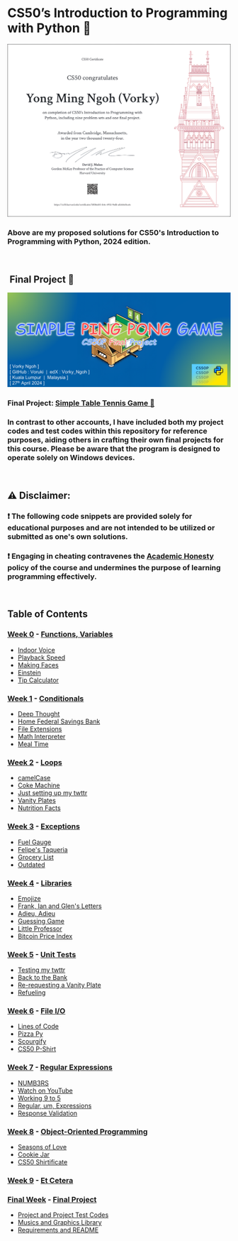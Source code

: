 # CS50’s Introduction to Programming with Python 🐍
[![Certificate](./README_Materials/Vorky_CS50P_Certificate.png)](https://certificates.cs50.io/5858ed45-fe4c-4932-9edb-afc616c0ca4c.png?size=letter)
### Above are my proposed solutions for CS50's Introduction to Programming with Python, 2024 edition.

<br/>

## ‎ Final Project 🎯
![Thumbnail](./README_Materials/Thumbnail.png)
### Final Project: [Simple Table Tennis Game 🏓](https://www.youtube.com/watch?v=7wL_XpK6ztc)
### In contrast to other accounts, I have included both my project codes and test codes within this repository for reference purposes, aiding others in crafting their own final projects for this course. Please be aware that the program is designed to operate solely on Windows devices.

<br/>

## ⚠️ Disclaimer:

### ❗ **The following code snippets are provided solely for educational purposes and are not intended to be utilized or submitted as one's own solutions.**

### ❗ **Engaging in cheating contravenes the [Academic Honesty](https://cs50.harvard.edu/python/2022/honesty/) policy of the course and undermines the purpose of learning programming effectively.**

<br/>

## Table of Contents
### [Week 0](/Week_0/) - [Functions, Variables](https://cs50.harvard.edu/python/2022/weeks/0/)
- [Indoor Voice](/Week_0/1_Indoor_Voice/)
- [Playback Speed](/Week_0/2_Playback_Speed/)
- [Making Faces](/Week_0/3_Making_Faces/)
- [Einstein](/Week_0/4_Einstein/)
- [Tip Calculator](/Week_0/5_Tip_Calculator/)

### [Week 1](/Week_1/) - [Conditionals](https://cs50.harvard.edu/python/2022/weeks/1/)
- [Deep Thought](/Week_1/1_Deep_Thought/)
- [Home Federal Savings Bank](/Week_1/2_Home_Federal_Savings_Bank/)
- [File Extensions](/Week_1/3_File_Extensions/)
- [Math Interpreter](/Week_1/4_Math_Interpreter/)
- [Meal Time](/Week_1/5_Meal_Time/)

### [Week 2](/Week_2/) - [Loops](https://cs50.harvard.edu/python/2022/weeks/2/)
- [camelCase](/Week_2/1_camelCase/)
- [Coke Machine](/Week_2/2_Coke_Machine/)
- [Just setting up my twttr](/Week_2/3_Just_setting_up_my_twttr/)
- [Vanity Plates](/Week_2/4_Vanity_Plates/)
- [Nutrition Facts](/Week_2/5_Nutrition_Facts/)

### [Week 3](/Week_3/) - [Exceptions](https://cs50.harvard.edu/python/2022/weeks/3/)
- [Fuel Gauge](/Week_3/1_Fuel_Gauge/)
- [Felipe's Taqueria](/Week_3/2_Felipe's_Taqueria/)
- [Grocery List](/Week_3/3_Grocery_List/)
- [Outdated](/Week_3/4_Outdated/)

### [Week 4](/Week_4/) - [Libraries](https://cs50.harvard.edu/python/2022/weeks/4/)
- [Emojize](/Week_4/1_Emojize/)
- [Frank, Ian and Glen's Letters](/Week_4/2_Frank,_Ian_and_Glen's_Letters/)
- [Adieu, Adieu](/Week_4/3_Adieu,_Adieu/)
- [Guessing Game](/Week_4/4_Guessing_Game/)
- [Little Professor](/Week_4/5_Little_Professor/)
- [Bitcoin Price Index](/Week_4/6_Bitcoin_Price_Index/)

### [Week 5](/Week_5/) - [Unit Tests](https://cs50.harvard.edu/python/2022/weeks/5/)
- [Testing my twttr](/Week_5/1_Testing_my_twttr/)
- [Back to the Bank](/Week_5/2_Back_to_the_Bank/)
- [Re-requesting a Vanity Plate](/Week_5/3_Re-requesting_a_Vanity_Plate/)
- [Refueling](/Week_5/4_Refueling/)

### [Week 6](/Week_6/) - [File I/O](https://cs50.harvard.edu/python/2022/weeks/6/)
- [Lines of Code](/Week_6/1_Lines_of_Code/)
- [Pizza Py](/Week_6/2_Pizza_Py/)
- [Scourgify](/Week_6/3_Scourgify/)
- [CS50 P-Shirt](/Week_6/4_CS50_P-Shirt/)

### [Week 7](/Week_7/) - [Regular Expressions](https://cs50.harvard.edu/python/2022/weeks/7/)
- [NUMB3RS](/Week_7/1_NUMB3RS/)
- [Watch on YouTube](/Week_7/2_Watch_on_YouTube/)
- [Working 9 to 5](/Week_7/3_Working_9_to_5/)
- [Regular, um, Expressions](/Week_7/4_Regular,um,Expressions/)
- [Response Validation](/Week_7/5_Response_Validation/)

### [Week 8](/Week_8/) - [Object-Oriented Programming](https://cs50.harvard.edu/python/2022/weeks/8/)
- [Seasons of Love](/Week_8/1_Seasons_of_Love/)
- [Cookie Jar](/Week_8/2_Cookie_Jar/)
- [CS50 Shirtificate](/Week_8/3_CS50_Shirtificate/)

### [Week 9](/Week_9/) - [Et Cetera](https://cs50.harvard.edu/python/2022/weeks/9/)

### [Final Week](/Week_Final/) - [Final Project](https://cs50.harvard.edu/python/2022/project/)
- [Project and Project Test Codes](/Week_Final/Final_Project/Project_Codes/)
- [Musics and Graphics Library](/Week_Final/Final_Project/Musics_and_Graphics/)
- [Requirements and README](/Week_Final/Final_Project/)

<br/>
